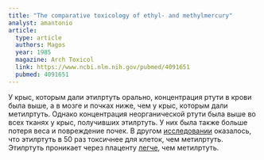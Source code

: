 ```yaml
---
title: "The comparative toxicology of ethyl- and methylmercury"
analyst: amantonio
article:
  type: article
  authors: Magos
  year: 1985
  magazine: Arch Toxicol
  link: https://www.ncbi.nlm.nih.gov/pubmed/4091651
  pubmed: 4091651
---
```


У крыс, которым дали этилртуть орально, концентрация ртути в крови была выше, а в мозге и почках ниже, чем у крыс, которым дали метилртуть.
Однако концентрация неорганической ртути была выше во всех тканях у крыс, получивших этилртуть. У них была также больше потеря веса и повреждение почек.
В другом [исследовании](https://www.ncbi.nlm.nih.gov/pmc/articles/PMC3600517/) оказалось, что этилртуть в 50 раз токсичнее для клеток, чем метилртуть.
Этилртуть проникает через плаценту [легче](https://www.ncbi.nlm.nih.gov/pubmed/6338355), чем метилртуть.
